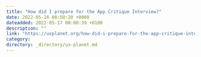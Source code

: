 ```yaml
---
title: "How did I prepare for the App Critique Interview?"
date: 2022-05-16 08:50:20 +0000
dateadded: 2022-05-17 00:00:39 +0100
description: ""
link: "https://uxplanet.org/how-did-i-prepare-for-the-app-critique-interview-de8ed5b92932?source=rss----819cc2aaeee0---4"
category:
directory: _directory/ux-planet.md
---
```

